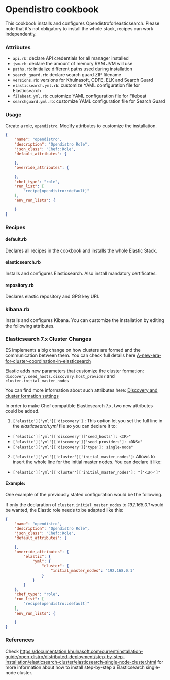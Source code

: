 # Opendistro cookbook

This cookbook installs and configures Opendistroforleasticsearch. Please note that it's not obligatory to install the whole stack, recipes can work independently.

### Attributes

* ``api.rb``: declare API credentials for all manager installed
* ``jvm.rb``: declare the amount of memory RAM JVM will use
* ``paths.rb``: initialize different paths used during installation
* ``search_guard.rb``: declare search guard ZIP filename 
* ``versions.rb``: versions for Khulnasoft, ODFE, ELK and Search Guard
* ``elasticsearch.yml.rb``: customize YAML configuration file for Elasticsearch
* ``filebeat.yml.rb``: customize YAML configuration file for Filebeat
* ``searchguard.yml.rb``: customize YAML configuration file for Search Guard

### Usage

Create a role, `opendistro`. Modify attributes to customize the installation.

```json
{
    "name": "opendistro",
    "description": "Opendistro Role",
    "json_class": "Chef::Role",
    "default_attributes": {

    },
    "override_attributes": {

    },
    "chef_type": "role",
    "run_list": [
        "recipe[opendistro::default]"
    ],
    "env_run_lists": {

    }
}
```

### Recipes

#### default.rb

Declares all recipes in the cookbook and installs the whole Elastic Stack.

#### elasticsearch.rb

Installs and configures Elasticsearch. Also install mandatory certificates. 

#### repository.rb 

Declares elastic repository and GPG key URI.

### kibana.rb

Installs and configures Kibana. You can customize the installation by editing the following attributes.

### Elasticsearch 7.x Cluster Changes

ES implements a big change on how clusters are formed and the communication between them. You can check full details here [A-new-era-for-cluster-coordination-in-elasticsearch](https://www.elastic.co/es/blog/a-new-era-for-cluster-coordination-in-elasticsearch)

Elastic adds new parameters that customize the cluster formation: `discovery.seed_hosts`. `discovery.host_provider` and `cluster.initial_master_nodes`  

You can find more information about such attributes here: [Discovery and cluster formation settings](https://www.elastic.co/guide/en/elasticsearch/reference/current/modules-discovery-settings.html)

In order to make Chef compatible Elasticsearch 7.x, two new attributes could be added.

1. `['elastic']['yml']['discovery']` : This option let you set the full line in the *elasticsearch.yml* file so you can declare it to:
  - `['elastic']['yml']['discovery']['seed_hosts']: <IP>"` 
  - `['elastic']['yml']['discovery']['seed_providers']: <DNS>"` 
  - `['elastic']['yml']['discovery']['type']: single-node"`
2. `['elastic']['yml']['cluster']['initial_master_nodes']`: Allows to insert the whole line for the initial master nodes. You can declare it like:
  - `['elastic']['yml']['cluster']['initial_master_nodes']: "['<IP>']"`

#### Example:

One example of the previously stated configuration would be the following.

If only the declaration of `cluster.initial_master_nodes` to *192.168.0.1* would be wanted, the Elastic role needs to be adapted like this:

```json
{
    "name": "opendistro",
    "description": "Opendistro Role",
    "json_class": "Chef::Role",
    "default_attributes": {

    },
    "override_attributes": {
        "elastic": {
            "yml": {
                "cluster": {
                    "initial_master_nodes": "192.168.0.1"
                }
            }
        }
    },
    "chef_type": "role",
    "run_list": [
        "recipe[opendistro::default]"
    ],
    "env_run_lists": {

    }
}

```

### References

Check https://documentation.khulnasoft.com/current/installation-guide/open-distro/distributed-deployment/step-by-step-installation/elasticsearch-cluster/elasticsearch-single-node-cluster.html for more information about 
how to install step-by-step a Elasticsearch single-node cluster.